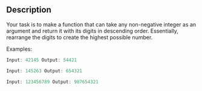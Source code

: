 ## Description

Your task is to make a function that can take any non-negative integer as an argument and return it with its digits in descending order. Essentially, rearrange the digits to create the highest possible number.

Examples:

```ts
Input: 42145 Output: 54421

Input: 145263 Output: 654321

Input: 123456789 Output: 987654321
```
